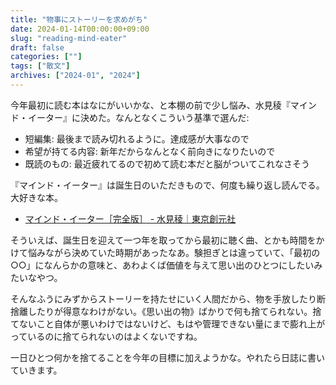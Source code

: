 ```yaml
---
title: "物事にストーリーを求めがち"
date: 2024-01-14T00:00:00+09:00
slug: "reading-mind-eater"
draft: false
categories: [""]
tags: ["散文"]
archives: ["2024-01", "2024"]
---
```

今年最初に読む本はなにがいいかな、と本棚の前で少し悩み、水見稜『マインド・イーター』に決めた。なんとなくこういう基準で選んだ:

- 短編集: 最後まで読み切れるように。達成感が大事なので
- 希望が持てる内容: 新年だからなんとなく前向きになりたいので
- 既読のもの: 最近疲れてるので初めて読む本だと脳がついてこれなさそう

『マインド・イーター』は誕生日のいただきもので、何度も繰り返し読んでる。大好きな本。

- [マインド・イーター［完全版］ - 水見稜｜東京創元社](http://www.tsogen.co.jp/sp/isbn/9784488742010)

そういえば、誕生日を迎えて一つ年を取ってから最初に聴く曲、とかも時間をかけて悩みながら決めていた時期があったなあ。験担ぎとは違っていて、「最初の○○」になんらかの意味と、あわよくば価値を与えて思い出のひとつにしたいみたいなやつ。

そんなふうにみずからストーリーを持たせにいく人間だから、物を手放したり断捨離したりが得意なわけがない。《思い出の物》ばかりで何も捨てられない。捨てないこと自体が悪いわけではないけど、もはや管理できない量にまで膨れ上がっているのに捨てられないのはよくないですね。

一日ひとつ何かを捨てることを今年の目標に加えようかな。やれたら日誌に書いていきます。
